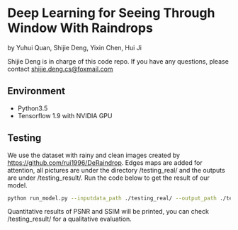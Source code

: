 # Deep Learning for Seeing Through Window With Raindrops
by Yuhui Quan, Shijie Deng, Yixin Chen, Hui Ji

Shijie Deng is in charge of this code repo. If you have any questions, please contact shijie.deng.cs@foxmail.com

## Environment
- Python3.5
- Tensorflow 1.9 with NVIDIA GPU

## Testing
We use the dataset with rainy and clean images created by https://github.com/rui1996/DeRaindrop.  Edges maps are added for attention, all pictures are under the directory /testing_real/ and the outputs are under /testing_result/.
Run the code below to get the result of our model.
```bash
python run_model.py --inputdata_path ./testing_real/ --output_path ./testing_result
```
Quantitative results of PSNR and SSIM will be printed, you can check /testing_result/ for a qualitative evaluation.
